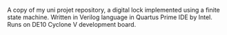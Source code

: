 A copy of my uni projet repository, a digital lock implemented using a finite state machine. Written in Verilog language in Quartus Prime IDE by Intel. Runs on DE10 Cyclone V development board.
